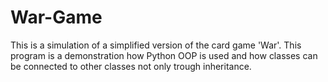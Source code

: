 # War-Game
This is a simulation of a simplified version of the card game 'War'. This program is a demonstration how Python OOP is used and how classes can be connected to other classes not only trough inheritance.
